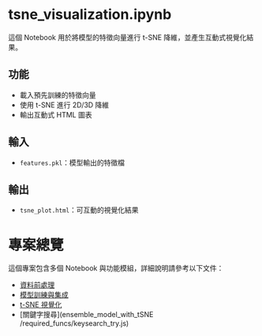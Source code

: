 # tsne_visualization.ipynb

這個 Notebook 用於將模型的特徵向量進行 t-SNE 降維，並產生互動式視覺化結果。

## 功能
- 載入預先訓練的特徵向量
- 使用 t-SNE 進行 2D/3D 降維
- 輸出互動式 HTML 圖表

## 輸入
- `features.pkl`：模型輸出的特徵檔

## 輸出
- `tsne_plot.html`：可互動的視覺化結果

# 專案總覽

這個專案包含多個 Notebook 與功能模組，詳細說明請參考以下文件：

- [資料前處理](data_preprocessing/README.md)
- [模型訓練與集成](ensemble_training/README.md)
- [t-SNE 視覺化](tsne_visualization/README.md)
- [關鍵字搜尋](ensemble_model_with_tSNE
/required_funcs/keysearch_try.js)

